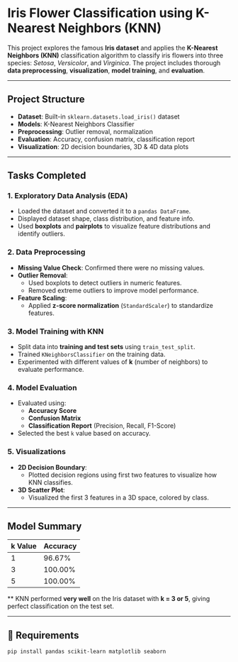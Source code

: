 #  Iris Flower Classification using K-Nearest Neighbors (KNN)

This project explores the famous **Iris dataset** and applies the **K-Nearest Neighbors (KNN)** classification algorithm to classify iris flowers into three species: *Setosa*, *Versicolor*, and *Virginica*. The project includes thorough **data preprocessing**, **visualization**, **model training**, and **evaluation**.

---

##  Project Structure

- **Dataset**: Built-in `sklearn.datasets.load_iris()` dataset
- **Models**: K-Nearest Neighbors Classifier
- **Preprocessing**: Outlier removal, normalization
- **Evaluation**: Accuracy, confusion matrix, classification report
- **Visualization**: 2D decision boundaries, 3D & 4D data plots

---

##  Tasks Completed

### 1.  Exploratory Data Analysis (EDA)
- Loaded the dataset and converted it to a `pandas DataFrame`.
- Displayed dataset shape, class distribution, and feature info.
- Used **boxplots** and **pairplots** to visualize feature distributions and identify outliers.

### 2.  Data Preprocessing
- **Missing Value Check**: Confirmed there were no missing values.
- **Outlier Removal**:
  - Used boxplots to detect outliers in numeric features.
  - Removed extreme outliers to improve model performance.
- **Feature Scaling**:
  - Applied **z-score normalization** (`StandardScaler`) to standardize features.

### 3.  Model Training with KNN
- Split data into **training and test sets** using `train_test_split`.
- Trained `KNeighborsClassifier` on the training data.
- Experimented with different values of **k** (number of neighbors) to evaluate performance.

### 4.  Model Evaluation
- Evaluated using:
  -  **Accuracy Score**
  -  **Confusion Matrix**
  -  **Classification Report** (Precision, Recall, F1-Score)
- Selected the best `k` value based on accuracy.

### 5.  Visualizations
- **2D Decision Boundary**:
  - Plotted decision regions using first two features to visualize how KNN classifies.
- **3D Scatter Plot**:
  - Visualized the first 3 features in a 3D space, colored by class.
---

##  Model Summary

| k Value | Accuracy |
|---------|----------|
| 1       | 96.67%   |
| 3       | 100.00%  |
| 5       | 100.00%  |

** KNN performed **very well** on the Iris dataset with **k = 3 or 5**, giving perfect classification on the test set.

---

## 🔧 Requirements

```bash
pip install pandas scikit-learn matplotlib seaborn
